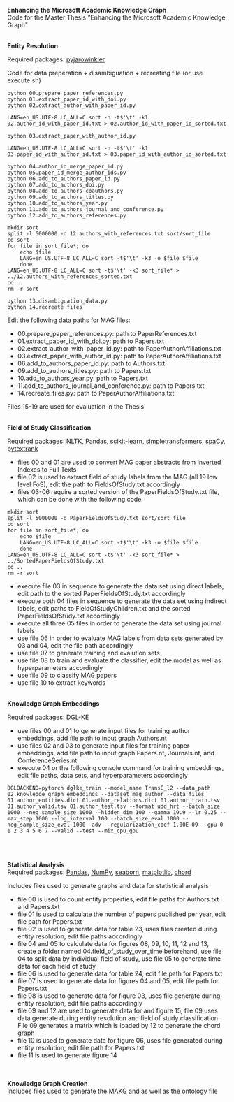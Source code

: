 **Enhancing the Microsoft Academic Knowledge Graph**  
Code for the Master Thesis "Enhancing the Microsoft Academic Knowledge Graph"
<br><br>

**Entity Resolution**  

Required packages:
[pyjarowinkler](https://pypi.org/project/pyjarowinkler/)

Code for data preperation + disambiguation + recreating file (or use execute.sh)  
````
python 00.prepare_paper_references.py
python 01.extract_paper_id_with_doi.py
python 02.extract_author_with_paper_id.py

LANG=en_US.UTF-8 LC_ALL=C sort -n -t$'\t' -k1 02.author_id_with_paper_id.txt > 02.author_id_with_paper_id_sorted.txt

python 03.extract_paper_with_author_id.py

LANG=en_US.UTF-8 LC_ALL=C sort -n -t$'\t' -k1 03.paper_id_with_author_id.txt > 03.paper_id_with_author_id_sorted.txt 

python 04.author_id_merge_paper_id.py
python 05.paper_id_merge_author_ids.py
python 06.add_to_authors_paper_id.py
python 07.add_to_authors_doi.py
python 08.add_to_authors_coauthors.py
python 09.add_to_authors_titles.py
python 10.add_to_authors_year.py
python 11.add_to_authors_journal_and_conference.py
python 12.add_to_authors_references.py

mkdir sort
split -l 5000000 -d 12.authors_with_references.txt sort/sort_file
cd sort
for file in sort_file*; do
    echo $file
    LANG=en_US.UTF-8 LC_ALL=C sort -t$'\t' -k3 -o $file $file
    done
LANG=en_US.UTF-8 LC_ALL=C sort -t$'\t' -k3 sort_file* > ../12.authors_with_references_sorted.txt
cd ..
rm -r sort

python 13.disambiguation_data.py
python 14.recreate_files
````

Edit the following data paths for MAG files:  
* 00.prepare_paper_references.py: path to PaperReferences.txt  
* 01.extract_paper_id_with_doi.py: path to Papers.txt  
* 02.extract_author_with_paper_id.py: path to PaperAuthorAffiliations.txt  
* 03.extract_paper_with_author_id.py: path to PaperAuthorAffiliations.txt  
* 06.add_to_authors_paper_id.py: path to Authors.txt  
* 09.add_to_authors_titles.py: path to Papers.txt  
* 10.add_to_authors_year.py: path to Papers.txt  
* 11.add_to_authors_journal_and_conference.py: path to Papers.txt  
* 14.recreate_files.py: path to PaperAuthorAffiliations.txt  

Files 15-19 are used for evaluation in the Thesis
<br><br>

**Field of Study Classification**  

Required packages:
[NLTK](http://www.nltk.org/), [Pandas](https://pypi.org/project/pandas/), [scikit-learn](https://scikit-learn.org/stable/index.html), [simpletransformers](https://pypi.org/project/simpletransformers/), [spaCy](https://spacy.io/), [pytextrank](https://pypi.org/project/pytextrank/)

* files 00 and 01 are used to convert MAG paper abstracts from Inverted Indexes to Full Texts  
* file 02 is used to extract field of study labels from the MAG (all 19 low level FoS), edit the path to FieldsOfStudy.txt accordingly  
* files 03-06 require a sorted version of the PaperFieldsOfStudy.txt file, which can be done with the following code:
````
mkdir sort
split -l 5000000 -d PaperFieldsOfStudy.txt sort/sort_file
cd sort
for file in sort_file*; do
    echo $file
    LANG=en_US.UTF-8 LC_ALL=C sort -t$'\t' -k3 -o $file $file
    done
LANG=en_US.UTF-8 LC_ALL=C sort -t$'\t' -k3 sort_file* > ../SortedPaperFieldsOfStudy.txt
cd ..
rm -r sort
````
* execute file 03 in sequence to generate the data set using direct labels, edit path to the sorted PaperFieldsOfStudy.txt accordingly  
* execute both 04 files in sequence to generate the data set using indirect labels, edit paths to FieldOfStudyChildren.txt and the sorted PaperFieldsOfStudy.txt accordingly  
* execute all three 05 files in order to generate the data set using journal labels
* use file 06 in order to evaluate MAG labels from data sets generated by 03 and 04, edit the file path accordingly  
* use file 07 to generate training and evalution sets  
* use file 08 to train and evaluate the classifier, edit the model as well as hyperparameters accordingly  
* use file 09 to classify MAG papers  
* use file 10 to extract keywords
<br><br>

**Knowledge Graph Embeddings**  

Required packages: 
[DGL-KE](https://aws-dglke.readthedocs.io/en/latest/install.html)  

* use files 00 and 01 to generate input files for training author embeddings, add file path to input graph Authors.nt  
* use files 02 and 03 to generate input files for training paper embeddings, add file path to input graph Papers.nt, Journals.nt, and ConferenceSeries.nt  
* execute 04 or the following console command for training embeddings, edit file paths, data sets, and hyperparameters accordingly  
````
DGLBACKEND=pytorch dglke_train --model_name TransE_l2 --data_path 02.knowledge_graph_embeddings --dataset mag_author --data_files 01.author_entities.dict 01.author_relations.dict 01.author_train.tsv 01.author_valid.tsv 01.author_test.tsv --format udd_hrt --batch_size 1000 --neg_sample_size 1000 --hidden_dim 100 --gamma 19.9 --lr 0.25 --max_step 1000 --log_interval 100 --batch_size_eval 1000 --neg_sample_size_eval 1000 -adv --regularization_coef 1.00E-09 --gpu 0 1 2 3 4 5 6 7 --valid --test --mix_cpu_gpu
````
<br><br>

**Statistical Analysis**  
Required packages: 
[Pandas](https://pypi.org/project/pandas/), [NumPy](https://numpy.org/), [seaborn](https://seaborn.pydata.org/), [matplotlib](https://matplotlib.org/), [chord](https://pypi.org/project/chord/)  

Includes files used to generate graphs and data for statistical analysis  
* file 00 is used to count entity properties, edit file paths for Authors.txt and Papers.txt  
* file 01 is used to calculate the number of papers published per year, edit file path for Papers.txt  
* file 02 is used to generate data for table 23, uses files created during entity resolution, edit file paths accordingly  
* file 04 and 05 to calculate data for figures 08, 09, 10, 11, 12 and 13, create a folder named 04.field_of_study_over_time beforehand, use file 04 to split data by individual field of study, use file 05 to generate time data for each field of study  
* file 06 is used to generate data for table 24, edit file path for Papers.txt  
* file 07 is used to generate data for figures 04 and 05, edit file path for Papers.txt  
* file 08 is used to generate data for figure 03, uses file generate during entity resolution, edit file paths accordingly  
* file 09 and 12 are used to generate data for and figure 15, file 09 uses data generate during entity resolution and field of study classification. File 09 generates a matrix which is loaded by 12 to generate the chord graph  
* file 10 is used to generate data for figure 06, uses file generated during entity resolution, edit file path for Papers.txt  
* file 11 is used to generate figure 14  
<br><br>

**Knowledge Graph Creation**  
Includes files used to generate the MAKG and as well as the ontology file 
